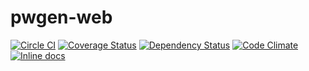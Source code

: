 pwgen-web
=========

[![Circle CI](https://circleci.com/gh/mazgi-sandbox/pwgen-web/tree/master.svg?style=svg)](https://circleci.com/gh/mazgi-sandbox/pwgen-web/tree/master)
[![Coverage Status](https://img.shields.io/coveralls/mazgi-sandbox/pwgen-web.svg)](https://coveralls.io/r/mazgi-sandbox/pwgen-web)
[![Dependency Status](https://gemnasium.com/mazgi-sandbox/pwgen-web.svg)](https://gemnasium.com/mazgi-sandbox/pwgen-web)
[![Code Climate](https://codeclimate.com/github/mazgi-sandbox/pwgen-web/badges/gpa.svg)](https://codeclimate.com/github/mazgi-sandbox/pwgen-web)
[![Inline docs](http://inch-ci.org/github/mazgi-sandbox/pwgen-web.svg?branch=master&style=flat)](http://inch-ci.org/github/mazgi-sandbox/pwgen-web)

